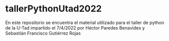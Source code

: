 # tallerPythonUtad2022
En este repositorio se encuentra el material utilizado para el taller de python de la U-Tad impartido el 7/4/2022 por Héctor Paredes Benavides y Sebastián Francisco Gutiérrez Rojas
